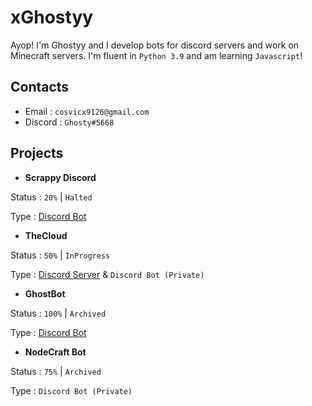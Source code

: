 # xGhostyy

Ayop! I'm Ghostyy and I develop bots for discord servers and work on Minecraft servers. I'm fluent in `Python 3.9` and am learning `Javascript`! 

## Contacts

* Email : `cosvicx9126@gmail.com`
* Discord : `Ghosty#5668`

## Projects

* **Scrappy Discord**

 Status : `20%` | `Halted`
 
 Type : [Discord Bot](https://www.youtube.com/watch?v=yqWX86uT5jM)
* **TheCloud**

 Status : `50%` | `InProgress`
 
 Type : [Discord Server](https://www.youtube.com/watch?v=yqWX86uT5jM) & `Discord Bot (Private)`
* **GhostBot**

 Status : `100%` | `Archived`
 
 Type : [Discord Bot](https://discord.com/api/oauth2/authorize?client_id=780006142649958410&permissions=8&scope=bot)
* **NodeCraft Bot**

 Status : `75%` | `Archived`
 
 Type : `Discord Bot (Private)`
